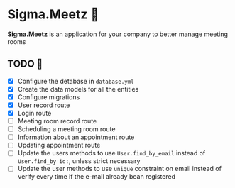 # Sigma.Meetz 👥 
__Sigma.Meetz__ is an application for your company to better manage meeting rooms

## TODO 🔨
- [X] Configure the detabase in `database.yml`
- [X] Create the data models for all the entities
- [X] Configure migrations
- [X] User record route
- [X] Login route
- [ ] Meeting room record route
- [ ] Scheduling a meeting room route 
- [ ] Information about an appointment route 
- [ ] Updating appointment route
- [ ] Update the users methods to use `User.find_by_email` instead of `User.find_by id:`, unless strict necessary
- [ ] Update the user methods to use `unique` constraint on email instead of verify every time if the e-mail already bean registered
